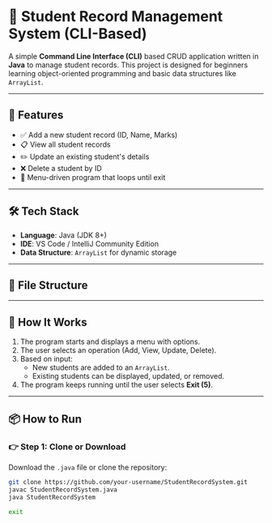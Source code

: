 # 📘 Student Record Management System (CLI-Based)

A simple **Command Line Interface (CLI)** based CRUD application written in **Java** to manage student records. This project is designed for beginners learning object-oriented programming and basic data structures like `ArrayList`.

---

## 🚀 Features

- ✅ Add a new student record (ID, Name, Marks)
- 📋 View all student records
- ✏️ Update an existing student's details
- ❌ Delete a student by ID
- 🔁 Menu-driven program that loops until exit

---

## 🛠️ Tech Stack

- **Language**: Java (JDK 8+)
- **IDE**: VS Code / IntelliJ Community Edition
- **Data Structure**: `ArrayList` for dynamic storage

---

## 📂 File Structure


---

## 🧾 How It Works

1. The program starts and displays a menu with options.
2. The user selects an operation (Add, View, Update, Delete).
3. Based on input:
   - New students are added to an `ArrayList`.
   - Existing students can be displayed, updated, or removed.
4. The program keeps running until the user selects **Exit (5)**.

---

## 📦 How to Run

### 👉 Step 1: Clone or Download

Download the `.java` file or clone the repository:

```bash
git clone https://github.com/your-username/StudentRecordSystem.git
javac StudentRecordSystem.java
java StudentRecordSystem

exit




